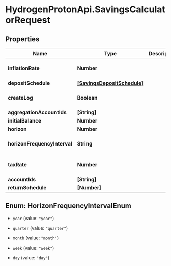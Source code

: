 # HydrogenProtonApi.SavingsCalculatorRequest

## Properties
Name | Type | Description | Notes
------------ | ------------- | ------------- | -------------
**inflationRate** | **Number** |  | [optional] [default to 0.0]
**depositSchedule** | [**[SavingsDepositSchedule]**](SavingsDepositSchedule.md) |  | [optional] 
**createLog** | **Boolean** |  | [optional] [default to false]
**aggregationAccountIds** | **[String]** |  | [optional] 
**initialBalance** | **Number** |  | [optional] 
**horizon** | **Number** |  | 
**horizonFrequencyInterval** | **String** |  | [optional] [default to 'year']
**taxRate** | **Number** |  | [optional] [default to 0.0]
**accountIds** | **[String]** |  | [optional] 
**returnSchedule** | **[Number]** |  | 


<a name="HorizonFrequencyIntervalEnum"></a>
## Enum: HorizonFrequencyIntervalEnum


* `year` (value: `"year"`)

* `quarter` (value: `"quarter"`)

* `month` (value: `"month"`)

* `week` (value: `"week"`)

* `day` (value: `"day"`)




